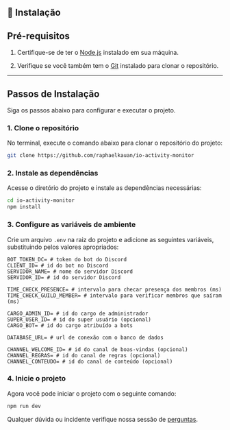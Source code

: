 ## 📁 Instalação

## Pré-requisitos

1. Certifique-se de ter o [Node.js](https://nodejs.org/en) instalado em sua máquina.

2. Verifique se você também tem o [Git](https://git-scm.com/downloads) instalado para clonar o repositório.

---

## Passos de Instalação

Siga os passos abaixo para configurar e executar o projeto.

### 1. Clone o repositório

No terminal, execute o comando abaixo para clonar o repositório do projeto:

```bash
git clone https://github.com/raphaelkauan/io-activity-monitor
```

### 2. Instale as dependências

Acesse o diretório do projeto e instale as dependências necessárias:

```bash
cd io-activity-monitor
npm install
```

### 3. Configure as variáveis de ambiente

Crie um arquivo `.env` na raiz do projeto e adicione as seguintes variáveis, substituindo pelos valores apropriados:

```env
BOT_TOKEN_DC= # token do bot do Discord
CLIENT_ID= # id do bot no Discord
SERVIDOR_NAME= # nome do servidor Discord
SERVIDOR_ID= # id do servidor Discord

TIME_CHECK_PRESENCE= # intervalo para checar presença dos membros (ms)
TIME_CHECK_GUILD_MEMBER= # intervalo para verificar membros que saíram (ms)

CARGO_ADMIN_ID= # id do cargo de administrador
SUPER_USER_ID= # id do super usuário (opcional)
CARGO_BOT= # id do cargo atribuído a bots

DATABASE_URL= # url de conexão com o banco de dados

CHANNEL_WELCOME_ID= # id do canal de boas-vindas (opcional)
CHANNEL_REGRAS= # id do canal de regras (opcional)
CHANNEL_CONTEUDO= # id do canal de conteúdo (opcional)
```

### 4. Inicie o projeto

Agora você pode iniciar o projeto com o seguinte comando:

```bash
npm run dev
```

Qualquer dúvida ou incidente verifique nossa sessão de [perguntas](https://github.com/raphaelkauan/io-activity-monitor/issues).
